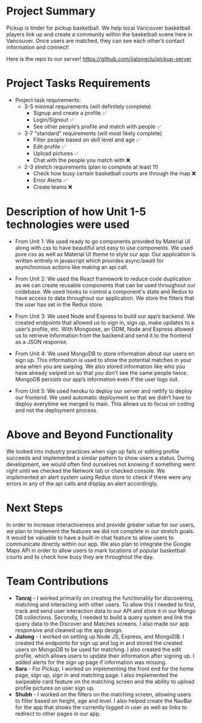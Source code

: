 # Project Summary
Pickup is tinder for pickup basketball. We help local Vancouver basketball players link up and create a community within the basketball scene here in Vancouver. Once users are matched, they can see each other’s contact information and connect!

Here is the repo to our server!
https://github.com/jialongclu/pickup-server

# Project Tasks Requirements

*  Project task requirements:
   * 3-5 minimal requirements (will definitely complete)
      * Signup and create a profile  ✅
      * Login/Signout  ✅
      * See other people’s profile and match with people  ✅
   * 3-7 "standard" requirements (will most likely complete)
      * Filter people based on skill level and age  ✅
      * Edit profile  ✅
      * Upload pictures  ✅
      * Chat with the people you match with  ❌
   * 2-3 stretch requirements (plan to complete at least 1!)
      * Check how busy certain basketball courts are through the map ❌
      * Error Alerts ✅
      * Create teams ❌
      
# Description of how Unit 1-5 technologies were used

* From Unit 1: We used ready to go components provided by Material UI along with css to have beautiful and easy to use components. We used pure css as well as Material UI theme to style our app. Our application is written entirely in javascript which provides async/await for asynchronous actions like making an api call.

* From Unit 2: We used the React framework to reduce code duplication as we can create reusable components that can be used throughout our codebase. We used hooks to control a component's state and Redux to have access to data throughout our application. We store the filters that the user has set in the Redux store.
 
* From Unit 3: We used Node and Express to build our app’s backend. We created endpoints that allowed us to sign in, sign up, make updates to a user’s profile, etc. With Mongoose, an ODM, Node and Express allowed us to retrieve information from the backend and send it to the frontend as a JSON response.

* From Unit 4: We used MongoDB to store information about our users on sign up. This information is used to show the potential matches in your area when you are swiping. We also stored information like who you have already swiped on so that you don’t see the same people twice. MongoDB persists our app’s information even if the user logs out.

* From Unit 5: We used heroku to deploy our server and netlify to deploy our frontend. We used automatic deployment so that we didn’t have to deploy everytime we merged to main. This allows us to focus on coding and not the deployment process.


# Above and Beyond Functionality

We looked into industry practices when sign up fails or editing profile succeeds and implemented a similar pattern to show users a status. During development, we would often find ourselves not knowing if something went right until we checked the Network tab or checked console. We implemented an alert system using Redux store to check if there were any errors in any of the api calls and display an alert accordingly.

# Next Steps

In order to increase interactiveness and provide greater value for our users, we plan to implement the features we did not complete in our stretch goals. It would be valuable to have a built-in chat feature to allow users to communicate directly within our app. We also plan to integrate the Google Maps API in order to allow users to mark locations of popular basketball courts and to check how busy they are throughout the day.

# Team Contributions
* **Tanraj** - I worked primarily on creating the functionality for discovering, matching and interacting with other users. To allow this I needed to first, track and send user interaction data to our API and store it in our Mongo DB collections. Secondly, I needed to build a query system and link the query data to the Discover and Matches screens. I also made our app responsive and cleaned up the app design.
* **Jialong** - I worked on setting up Node JS, Express, and MongoDB. I created the endpoints for sign up and log in and stored the created users on MongoDB to be used for matching. I also created the edit profile, which allows users to update their information after signing up. I added alerts for the sign up page if information was missing.
* **Sara** - For Pickup, I worked on implementing the front end for the home page, sign up, sign in and matching page. I also implemented the swipeable card feature on the matching screen and the ability to upload profile pictures on user sign up. 
* **Shubh** - I worked on the filters on the matching screen, allowing users to filter based on height, age and level. I also helped create the NavBar for the app that shows the currently logged in user as well as links to redirect to other pages in our app. 

